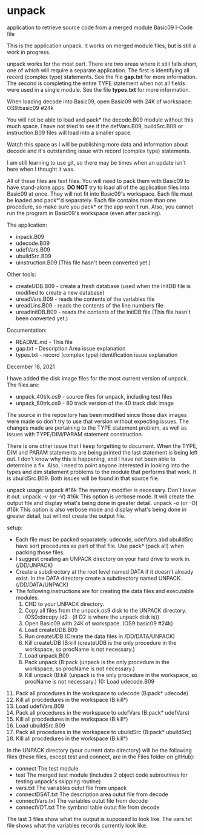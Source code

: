 # unpack
 application to retrieve source code from a merged module Basic09 I-Code file

This is the application unpack. It works on merged module files, but is still a work in progress.

unpack works for the most part. There are two areas where it still falls short, one of which will require a separate application. The first is identifying all record (complex type) statements. See the file **gap.txt** for more information. The second is completing the entire TYPE statement when not all fields were used in a single module. See the file **types.txt** for more information.

When loading decode into Basic09, open Basic09 with 24K of workspace: OS9:basic09 #24k

You will not be able to load and pack* the decode.B09 module without this much space. I have not tried to see if the defVars.B09, buildSrc.B09 or instruction.B09 files will load into a smaller space.

Watch this space as I will be publishing more data and information about decode and it's outstanding issue with record (complex type) statements.

I am still learning to use git, so there may be times when an update isn't here when I thought it was.

All of these files are text files. You will need to pack them with Basic09 to have stand-alone apps. **DO NOT** try to load all of the application files into Basic09 at once. They will not fit into Basic09's workspace. Each file must be loaded and pack*'d separately. Each file contains more than one procedure, so make sure you pack* or the app won't run. Also, you cannot run the program in Basic09's workspace (even after packing).

The application:

* inpack.B09
* udecode.B09
* udefVars.B09
* ubuildSrc.B09
* uinstruction.B09 (This file hasn't been converted yet.)

Other tools:

* createUDB.B09   - create a fresh database (used when the InitDB file is modified to create a new database)
* ureadVars.B09   - reads the contents of the variables file
* ureadLins.B09   - reads the contents of the line numbers file
* ureadInitDB.B09 - reads the contents of the InitDB file (This file hasn't been converted yet.)

Documentation:

* README.md - This file
* gap.txt   - Description Area issue explanation
* types.txt - record (complex type) identification issue explanation

December 18, 2021

I have added the disk image files for the most current version of unpack. The files are:

* unpack_40trk.os9 - source files for unpack, including test files
* unpack_80trk.os9 - 80 track version of the 40 track disk image

The source in the repository has been modified since those disk images were made so don't try to use that version without expecting issues. The changes made are pertaining to the TYPE statement problem, as well as issues with TYPE/DIM/PARAM statement construction.

There is one other issue that I keep forgetting to document. When the TYPE, DIM and PARAM statements are being printed the last statement is being left out. I don't know why this is happening, and I have not been able to determine a fix. Also, I need to point anyone interested in looking into the types and dim statement problems to the module that performs that work. It is ubuildSrc.B09. Both issues  will be found in that source file.

unpack usage:
  unpack <pathname> #16k            The memory modifier is necessary. Don't leave it out.
  unpack <pathname> -v (or -V) #16k This option is verbose mode. It will create the output file and display what's being done in greater detail.
  unpack <pathname> -o (or -O) #16k This option is also verbose mode and display what's being done in greater detail, but will not create the output file.

setup:
 * Each file must be packed separately. udecode, udefVars abd ubuildSrc have sort procedures as part of that file. Use pack* (pack all) when packing those files.
 * I suggest creating an UNPACK directory on your hard drive to work in. (/DD/UNPACK)
 * Create a subdirectory at the root level named DATA if it doesn't already exist. In the DATA directory create a subdirectory named UNPACK. (/DD/DATA/UNPACK)
 * The following instructions are for creating the data files and executable modules:
   1. CHD to your UNPACK directory.
   2. Copy all files from the unpack.os9 disk to the UNPACK directory. (OS0:dircopy /d2 . (if D2 is where the unpack disk is))
   3. Open Basic09 with 24K of workspace. (OS9:basic09 #24k)
   4. Load createUDB.B09
   5. Run createUDB (Create the data files in /DD/DATA/UNPACK)
   6. Kill createUDB (B:kill (createUDB is the only procedure in the workspace, so procName is not necessary.)
   7. Load unpack.B09
   8. Pack unpack (B:pack (unpack is the only procedure in the workspace, so procName is not necessary.)
   9. Kill unpack (B:kill (unpack is the only procedure in the workspace, so procName is not necessary.)
  10: Load udecode.B09
  11. Pack all procedures in the workspace to udecode (B:pack* udecode)
  12. Kill all procdedures in the workspace (B:kill*)
  13. Load udefVars.B09
  14. Pack all procedures in the workspace to udefVars (B:pack* udefVars)
  15. Kill all procdedures in the workspace (B:kill*)
  16. Load ubuildSrc.B09
  17. Pack all procedures in the workspace to ubuildSrc (B:pack* ubuildSrc)
  18. Kill all procdedures in the workspace (B:kill*)

In the UNPACK directory (your current data directory) will be the following files (these files, except test and connect, are in the Files folder on gitHub):
 * connect          The test module
 * test             The merged test module (includes 2 object code subroutines for testing unpack's skipping routine)
 * vars.txt         The variables outut file from unpack
 * connectDSAT.txt  The description area outut file from decode
 * connectVars.txt  The variables outut file from decode
 * connectVDT.txt   The symbnol table outut file from decode

The last 3 files show what the output is supposed to look like.
The vars.txt file shows what the variables records currently look like.

